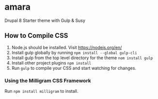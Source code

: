 # amara
Drupal 8 Starter theme with Gulp &amp; Susy

## How to Compile CSS 
1. Node.js should be installed. Visit https://nodejs.org/en/
2. Install gulp globally by running `npm install --global gulp-cli`
3. Install gulp from the top level directory for the theme `nom install gulp`
4. Install other project plugins `npm install`
5. Run `gulp` to compile your CSS and start watching for changes.

### Using the Milligram CSS Framework
Run `npm install milligram` to install. 
